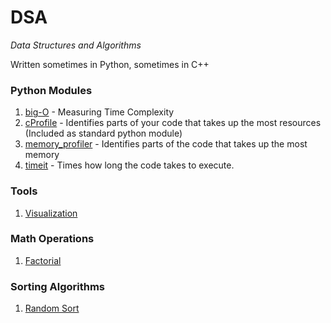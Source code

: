 # DSA
*Data Structures and Algorithms*

Written sometimes in Python, sometimes in C++

### Python Modules
1. [big-O](https://pypi.org/project/big-O/) - Measuring Time Complexity
2. [cProfile](https://docs.python.org/3/library/profile.html) - Identifies parts of your code that takes up the most resources (Included as standard python module)
3. [memory_profiler](https://pypi.org/project/memory-profiler/) - Identifies parts of the code that takes up the most memory
4. [timeit](https://docs.python.org/3/library/timeit.html#timeit.timeit) - Times how long the code takes to execute.

### Tools
1. [Visualization](https://visualgo.net/en)

### Math Operations
1. [Factorial](https://github.com/anzonathan/DSA/blob/main/Factorials.ipynb)

### Sorting Algorithms
1. [Random Sort]()
